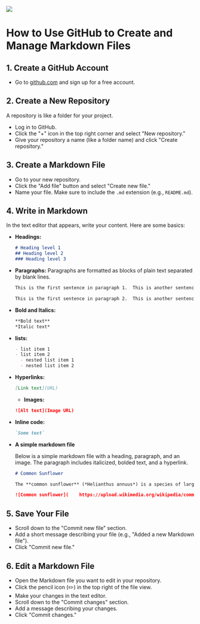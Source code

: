 [![](https://v3.juncture-digital.org/badge.png)](https://v3.juncture-digital.org)

# How to Use GitHub to Create and Manage Markdown Files

## 1. Create a GitHub Account

- Go to [github.com](https://github.com) and sign up for a free account.

## 2. Create a New Repository

A repository is like a folder for your project.

- Log in to GitHub.
- Click the "+" icon in the top right corner and select "New repository."
- Give your repository a name (like a folder name) and click "Create repository."

## 3. Create a Markdown File

- Go to your new repository.
- Click the "Add file" button and select "Create new file."
- Name your file. Make sure to include the `.md` extension (e.g., `README.md`).

## 4. Write in Markdown

In the text editor that appears, write your content. Here are some basics:

- **Headings:**
	```markdown
	# Heading level 1
	## Heading level 2
	### Heading level 3
	```

- **Paragraphs:**
 Paragraphs are formatted as blocks of plain text separated by blank lines.
	```markdown
	This is the first sentence in paragraph 1.  This is another sentence in paragraph 1.
	
	This is the first sentence in paragraph 2.  This is another sentence in paragraph 2.

	```
	
- **Bold and Italics:**
	```markdown
	**Bold text**
	*Italic text*
	```

- **lists:**
	```markdown
	- list item 1
	- list item 2
	  - nested list item 1
	  - nested list item 2
	```


- **Hyperlinks:**
	```markdown
	[Link text](URL)
	```
	
	- **Images:**
	```markdown
	![Alt text](Image URL)
	```
	
- **Inline code:**
	```markdown
	`Some text`
	```
	
- **A simple markdown file**

	Below is a simple markdown file with a heading, paragraph, and an image.  The paragraph includes italicized, bolded text, and a hyperlink.

	```markdown
	# Common Sunflower
	
	The **common sunflower** (*Helianthus annuus*) is a species of large annual forb of the daisy family Asteraceae. The [common sunflower](https://en.wikipedia.org/wiki/Common_sunflower) is harvested for its edible oily seeds which are used in the production of cooking oil.
	
	![Common sunflower](	https://upload.wikimedia.org/wikipedia/commons/thumb/4/40/Sunflower_sky_backdrop.jpg/217px-Sunflower_sky_backdrop.jpg)
	```

## 5. Save Your File

- Scroll down to the "Commit new file" section.
- Add a short message describing your file (e.g., "Added a new Markdown file").
- Click "Commit new file."

## 6. Edit a Markdown File

- Open the Markdown file you want to edit in your repository.
- Click the pencil icon (✏️) in the top right of the file view.
- Make your changes in the text editor.
- Scroll down to the "Commit changes" section.
- Add a message describing your changes.
- Click "Commit changes."